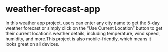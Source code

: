 # weather-forecast-app
In this weather app project, users can enter any city name to get the 5-day weather forecast or simply click on the “Use Current Location” button to get their current location’s weather details, including temperature, wind speed, humidity, and more.This project is also mobile-friendly, which means it looks great on all devices.

